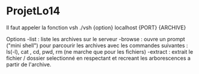 # ProjetLo14

Il faut appeler la fonction vsh 
./vsh {option} localhost {PORT} {ARCHIVE}

Options
  -list : liste les archives sur le serveur 
  -browse : ouvre un prompt ("mini shell") pour parcourir les archives avec les commandes suivantes : ls(-l), cat , cd, pwd, rm (ne marche que pour les fichiers)
  -extract : extrait le fichier / dossier selectionné en respectant et recreant les arborescences a partir de l'archive.

